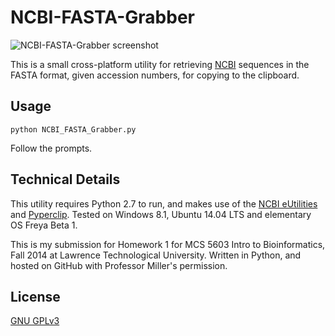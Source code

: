 NCBI-FASTA-Grabber
==================

![NCBI-FASTA-Grabber screenshot](http://i.imgur.com/e4DZL3M.png)

This is a small cross-platform utility for retrieving [NCBI][1] sequences in the FASTA format, given accession numbers, for copying to the clipboard.

## Usage ##

`python NCBI_FASTA_Grabber.py`

Follow the prompts.

## Technical Details ##

This utility requires Python 2.7 to run, and makes use of the [NCBI eUtilities][2] and [Pyperclip][3]. Tested on Windows 8.1, Ubuntu 14.04 LTS and elementary OS Freya Beta 1.

This is my submission for Homework 1 for MCS 5603 Intro to Bioinformatics, Fall 2014 at Lawrence Technological University. Written in Python, and hosted on GitHub with Professor Miller's permission.

## License ##

[GNU GPLv3][4]

[1]: http://www.ncbi.nlm.nih.gov/
[2]: http://www.ncbi.nlm.nih.gov/books/NBK25500/
[3]: https://github.com/asweigart/pyperclip
[4]: http://www.gnu.org/copyleft/gpl.html
